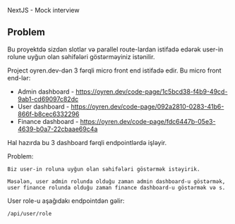 NextJS - Mock interview 

## Problem

Bu proyektdə sizdən slotlar və parallel route-lardan istifadə edərək user-in rolune uyğun olan səhifələri göstərməyiniz istənilir.


Project oyren.dev-dən 3 fərqli micro front end istifadə edir. Bu micro front end-lər:
 * Admin dashboard - https://oyren.dev/code-page/1c5bcd38-f4b9-49cd-9ab1-cd69097c82dc
 * User dashboard - https://oyren.dev/code-page/092a2810-0283-41b6-866f-b8cec6332296
 * Finance dashboard - https://oyren.dev/code-page/fdc6447b-05e3-4639-b0a7-22cbaae69c4a

Hal hazırda bu 3 dashboard fərqli endpointlərdə işləyir.

Problem: 
```
Biz user-in roluna uyğun olan səhifələri göstərmək istəyirik.

Məsələn, user admin rolunda olduğu zaman admin dashboard-u göstərmək, user finance rolunda olduğu zaman finance dashboard-u göstərmək və s.
```
User role-u aşağıdakı endpointdən gəlir:
```
/api/user/role
```